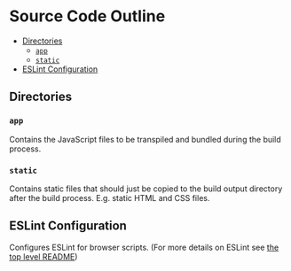 # Source Code Outline

- [Directories](#directories)
  - [`app`](#app)
  - [`static`](#static)
- [ESLint Configuration](#eslint-configuration)

## Directories

### `app`

Contains the JavaScript files to be transpiled and bundled during the build process.

### `static`

Contains static files that should just be copied to the build output directory after the build process. E.g. static HTML and CSS files.

## ESLint Configuration

Configures ESLint for browser scripts. (For more details on ESLint see [the top level README](../README.md#eslint))
